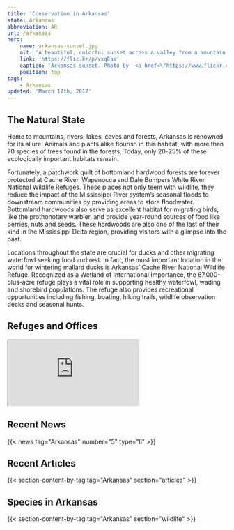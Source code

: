 ```yaml
---
title: 'Conservation in Arkansas'
state: Arkansas
abbreviation: AR
url: /arkansas
hero:
    name: arkansas-sunset.jpg
    alt: 'A beautiful, colorful sunset across a valley from a mountain top.'
    link: 'https://flic.kr/p/vxqEas'
    caption: 'Arkansas sunset. Photo by  <a href=\"https://www.flickr.com/photos/danielray/\" target=\"_blank\">Dan Thibodeaux</a>, <a href=\"https://creativecommons.org/licenses/by-nc-nd/2.0/\" target=\"_blank\">CC BY-NC-ND 2.0</a>.'
    position: top
tags:
    - Arkansas
updated: 'March 17th, 2017'
---
```


## The Natural State

Home to mountains, rivers, lakes, caves and forests, Arkansas is renowned for its allure. Animals and plants alike flourish in this habitat, with more than 70 species of trees found in the forests. Today, only 20-25% of these ecologically important habitats remain.

Fortunately, a patchwork quilt of bottomland hardwood forests are forever protected at Cache River, Wapanocca and Dale Bumpers White River National Wildlife Refuges. These places not only teem with wildlife, they reduce the impact of the Mississippi River system’s seasonal floods to downstream communities by providing areas to store floodwater. Bottomland hardwoods also serve as excellent habitat for migrating birds, like the prothonotary warbler, and provide year-round sources of food like berries, nuts and seeds. These hardwoods are also one of the last of their kind in the Mississippi Delta region, providing visitors with a glimpse into the past.

Locations throughout the state are crucial for ducks and other migrating waterfowl seeking food and rest. In fact, the most important location in the world for wintering mallard ducks is Arkansas’ Cache River National Wildlife Refuge. Recognized as a Wetland of International Importance, the 67,000-plus-acre refuge plays a vital role in supporting healthy waterfowl, wading and shorebird populations. The refuge also provides recreational opportunities including fishing, boating, hiking trails, wildlife observation decks and seasonal hunts.

## Refuges and Offices
<iframe src="https://usfws.github.io/southeast-mega-map/?state=AR&scroll=false" class="state-map"></iframe>

## Recent News
{{< news tag="Arkansas" number="5" type="li" >}}

## Recent Articles
{{< section-content-by-tag tag="Arkansas" section="articles" >}}

## Species in Arkansas
{{< section-content-by-tag tag="Arkansas" section="wildlife" >}}

